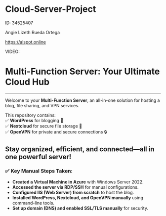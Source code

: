 # Cloud-Server-Project

ID: 34525407

Angie Lizeth Rueda Ortega 

https://alspot.online

VIDEO: 

#  **Multi-Function Server: Your Ultimate Cloud Hub**   
--------------------------------------------  
Welcome to your **Multi-Function Server**, an all-in-one solution for hosting a blog, file sharing, and VPN services. 

This repository contains:  
✅ **WordPress** for blogging 📝  
✅ **Nextcloud** for secure file storage 📁  
✅ **OpenVPN** for private and secure connections 🔒  

Stay organized, efficient, and connected—all in one powerful server!  
--------------------------------------------  

### ✅ Key Manual Steps Taken:
- **Created a Virtual Machine in Azure** with Windows Server 2022.  
- **Accessed the server via RDP/SSH** for manual configurations.
- **Configured IIS (Web Server) from scratch** to host the blog.
- **Installed WordPress, Nextcloud, and OpenVPN manually** using command-line tools.  
- **Set up domain (DNS) and enabled SSL/TLS manually** for security.  

                             
 
